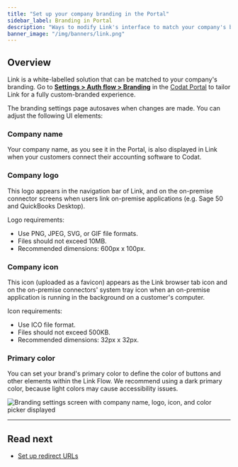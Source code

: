 ```yaml
---
title: "Set up your company branding in the Portal"
sidebar_label: Branding in Portal
description: "Ways to modify Link's interface to match your company's branding"
banner_image: "/img/banners/link.png"
---
```


## Overview

Link is a white-labelled solution that can be matched to your company's branding. Go to **[Settings > Auth flow > Branding](https://app.codat.io/settings/branding)** in the [Codat Portal](https://app.codat.io) to tailor Link for a fully custom-branded experience.

The branding settings page autosaves when changes are made. You can adjust the following UI elements:

### Company name

Your company name, as you see it in the Portal, is also displayed in Link when your customers connect their accounting software to Codat.

### Company logo

This logo appears in the navigation bar of Link, and on the on-premise connector screens when users link on-premise applications (e.g. Sage 50 and QuickBooks Desktop).

Logo requirements:
- Use PNG, JPEG, SVG, or GIF file formats. 
- Files should not exceed 10MB.
- Recommended dimensions: 600px x 100px.

### Company icon

This icon (uploaded as a favicon) appears as the Link browser tab icon and on the on-premise connectors' system tray icon when an on-premise application is running in the background on a customer's computer.

Icon requirements:
- Use ICO file format.
- Files should not exceed 500KB. 
- Recommended dimensions: 32px x 32px.

### Primary color

You can set your brand's primary color to define the color of buttons and other elements within the Link Flow. We recommend using a dark primary color, because light colors may cause accessibility issues.

<img
  src="/img/old/1cef143-branding.PNG"
  alt="Branding settings screen with company name, logo, icon, and color picker displayed"
/>

---

## Read next

- [Set up redirect URLs](/auth-flow/customize/set-up-redirects)